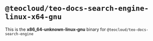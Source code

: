 # `@teocloud/teo-docs-search-engine-linux-x64-gnu`

This is the **x86_64-unknown-linux-gnu** binary for `@teocloud/teo-docs-search-engine`
